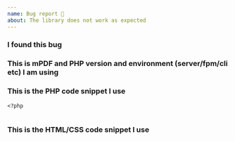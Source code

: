 ```yaml
---
name: Bug report 🐛
about: The library does not work as expected
---
```


<!--
Fill in provided template with information about the bug
Provide a short and reproducible code example
⚠ Failing to provide necessary information will cause the issue to be closed until appropriately updated.
See Contributing guidelines for further information
-->

### I found this bug

### This is mPDF and PHP version and environment (server/fpm/cli etc) I am using

### This is the PHP code snippet I use

```
<?php


```

### This is the HTML/CSS code snippet I use

```

```